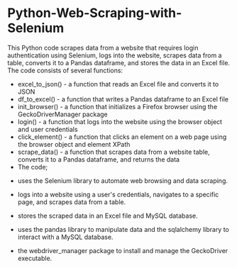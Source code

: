 # Python-Web-Scraping-with-Selenium
This Python code scrapes data from a website that requires login authentication using Selenium, logs into the website, scrapes data from a table, converts it to a Pandas dataframe, and stores the data in an Excel file. The code consists of several functions:

- excel_to_json() - a function that reads an Excel file and converts it to JSON
- df_to_excel() - a function that writes a Pandas dataframe to an Excel file
- init_browser() - a function that initializes a Firefox browser using the GeckoDriverManager package
- login() - a function that logs into the website using the browser object and user credentials
- click_element() - a function that clicks an element on a web page using the browser object and element XPath
- scrape_data() - a function that scrapes data from a website table, converts it to a Pandas dataframe, and returns the data
- The code;

 * uses the Selenium library to automate web browsing and data scraping.
 
 * logs into a website using a user's credentials, navigates to a specific page, and scrapes data from a table.
 
 * stores the scraped data in an Excel file and MySQL database.
 
 * uses the pandas library to manipulate data and the sqlalchemy library to interact with a MySQL database.
 
 * the webdriver_manager package to install and manage the GeckoDriver executable.
